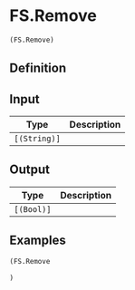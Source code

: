 # FS.Remove

```clojure
(FS.Remove)
```

## Definition


## Input
| Type | Description |
|------|-------------|
| `[(String)]` |  |


## Output
| Type | Description |
|------|-------------|
| `[(Bool)]` |  |


## Examples

```clojure
(FS.Remove

)
```

